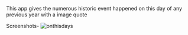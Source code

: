 This app gives the numerous historic event happened on this day of any previous year with a image quote


Screenshots-
![onthisdays](https://user-images.githubusercontent.com/80831615/116003137-6ba0e880-a61a-11eb-9c27-de40b59b80d5.jpg)
